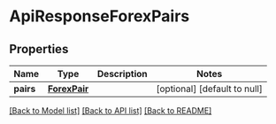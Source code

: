 # ApiResponseForexPairs

## Properties
Name | Type | Description | Notes
------------ | ------------- | ------------- | -------------
**pairs** | [**ForexPair**](ForexPair.md) |  | [optional] [default to null]

[[Back to Model list]](../README.md#documentation-for-models) [[Back to API list]](../README.md#documentation-for-api-endpoints) [[Back to README]](../README.md)


